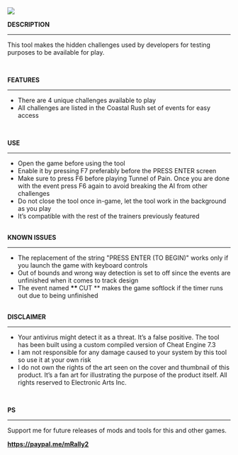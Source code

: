 <img src="https://public-files.gumroad.com/w7ide1k88wfhxdrrxxwq1i5eh89d">
<div class="rich-text">
   <p><strong>DESCRIPTION</strong></p>
   <hr>
   <p>This tool makes the hidden challenges used by developers for testing purposes to be available for play.</p>
   <p><br></p>
   <p><strong>FEATURES</strong></p>
   <hr>
   <ul>
      <li>There are 4 unique challenges available to play</li>
      <li>All challenges are listed in the Coastal Rush set of events for easy access</li>
   </ul>
   <p><br></p>
   <p><strong>USE</strong></p>
   <hr>
   <ul>
      <li>Open the game before using the tool</li>
      <li>Enable it by pressing F7 preferably before the PRESS ENTER screen</li>
      <li>Make sure to press F6 before playing Tunnel of Pain. Once you are done with the event press F6 again to avoid breaking the AI from other challenges</li>
      <li>Do not close the tool once in-game, let the tool work in the background as you play</li>
      <li>It’s compatible with the rest of the trainers previously featured<br><br></li>
   </ul>
   <p><strong>KNOWN ISSUES</strong></p>
   <hr>
   <ul>
      <li>The replacement of the string "PRESS ENTER (TO BEGIN)" works only if you launch the game with keyboard controls</li>
      <li>Out of bounds and wrong way detection is set to off since the events are unfinished when it comes to track design</li>
      <li>The event named&nbsp;<strong>**&nbsp;</strong>CUT ** makes the game softlock if the timer runs out due to being unfinished<br><br></li>
   </ul>
   <p><strong>DISCLAIMER</strong></p>
   <hr>
   <ul>
      <li>Your antivirus might detect it as a threat. It’s a false positive. The tool has been built using a custom compiled version of Cheat Engine 7.3</li>
      <li>I am not responsible for any damage caused to your system by this tool so use it at your own risk</li>
      <li>I do not own the rights of the art seen on the cover and thumbnail of this product. It’s a fan art for illustrating the purpose of the product itself. All rights reserved to Electronic Arts Inc.</li>
   </ul>
   <p><br></p>
   <p><strong>PS</strong></p>
   <hr>
   <p>Support me for future releases of mods and tools for this and other games.</p>
   <p><a target="_blank" rel="noopener noreferrer nofollow" href="https://paypal.me/mRally2"><strong>https://paypal.me/mRally2</strong></a></p>
</div>
